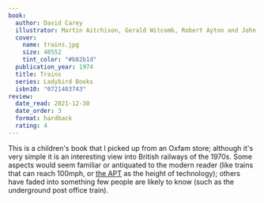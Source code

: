 ```yaml
---
book:
  author: David Carey
  illustrator: Martin Aitchison, Gerald Witcomb, Robert Ayton and John Berry
  cover:
    name: trains.jpg
    size: 48552
    tint_color: "#b82b1d"
  publication_year: 1974
  title: Trains
  series: Ladybird Books
  isbn10: "0721403743"
review:
  date_read: 2021-12-30
  date_order: 3
  format: hardback
  rating: 4
---
```


This is a children's book that I picked up from an Oxfam store; although it's very simple it is an interesting view into British railways of the 1970s.
Some aspects would seem familiar or antiquated to the modern reader (like trains that can reach 100mph, or [the APT][apt] as the height of technology); others have faded into something few people are likely to know (such as the underground post office train).

[apt]: https://en.wikipedia.org/wiki/Advanced_Passenger_Train
